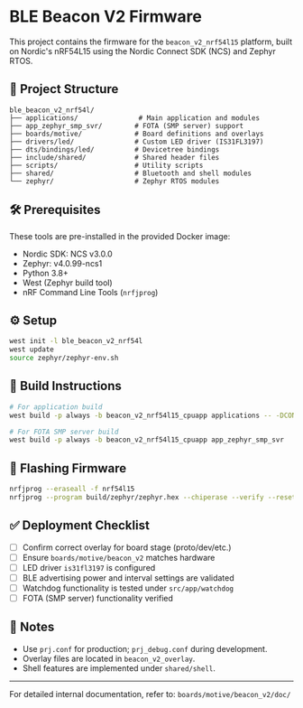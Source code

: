 # BLE Beacon V2 Firmware

This project contains the firmware for the `beacon_v2_nrf54l15` platform, built on Nordic's nRF54L15 using the Nordic Connect SDK (NCS) and Zephyr RTOS.

## 📁 Project Structure

```
ble_beacon_v2_nrf54l/
├── applications/               # Main application and modules
├── app_zephyr_smp_svr/        # FOTA (SMP server) support
├── boards/motive/             # Board definitions and overlays
├── drivers/led/               # Custom LED driver (IS31FL3197)
├── dts/bindings/led/          # Devicetree bindings
├── include/shared/            # Shared header files
├── scripts/                   # Utility scripts
├── shared/                    # Bluetooth and shell modules
└── zephyr/                    # Zephyr RTOS modules
```

## 🛠️ Prerequisites

These tools are pre-installed in the provided Docker image:

* Nordic SDK: NCS v3.0.0
* Zephyr: v4.0.99-ncs1
* Python 3.8+
* West (Zephyr build tool)
* nRF Command Line Tools (`nrfjprog`)

## ⚙️ Setup

```bash
west init -l ble_beacon_v2_nrf54l
west update
source zephyr/zephyr-env.sh
```

## 🧱 Build Instructions

```bash
# For application build
west build -p always -b beacon_v2_nrf54l15_cpuapp applications -- -DCONFIG_DEBUG=y

# For FOTA SMP server build
west build -p always -b beacon_v2_nrf54l15_cpuapp app_zephyr_smp_svr
```

## 🚀 Flashing Firmware

```bash
nrfjprog --eraseall -f nrf54l15
nrfjprog --program build/zephyr/zephyr.hex --chiperase --verify --reset
```

## ✅ Deployment Checklist

* [ ] Confirm correct overlay for board stage (proto/dev/etc.)
* [ ] Ensure `boards/motive/beacon_v2` matches hardware
* [ ] LED driver `is31fl3197` is configured
* [ ] BLE advertising power and interval settings are validated
* [ ] Watchdog functionality is tested under `src/app/watchdog`
* [ ] FOTA (SMP server) functionality verified

## 📎 Notes

* Use `prj.conf` for production; `prj_debug.conf` during development.
* Overlay files are located in `beacon_v2_overlay`.
* Shell features are implemented under `shared/shell`.

---

For detailed internal documentation, refer to:
`boards/motive/beacon_v2/doc/`
